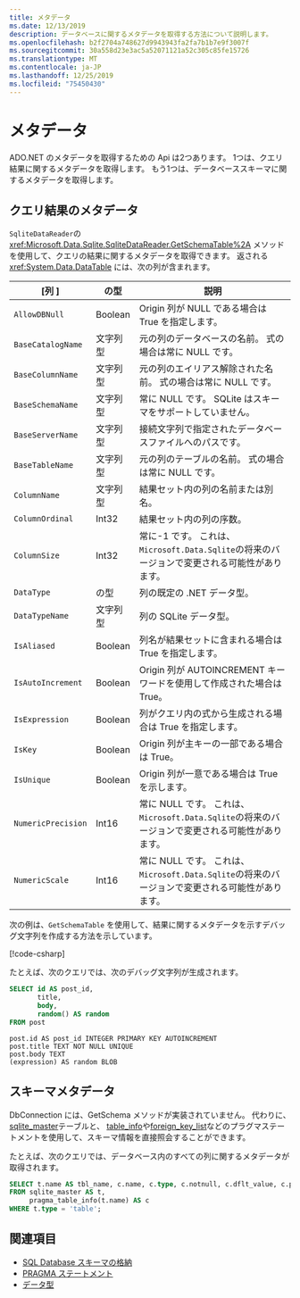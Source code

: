 ```yaml
---
title: メタデータ
ms.date: 12/13/2019
description: データベースに関するメタデータを取得する方法について説明します。
ms.openlocfilehash: b2f2704a748627d9943943fa2fa7b1b7e9f3007f
ms.sourcegitcommit: 30a558d23e3ac5a52071121a52c305c85fe15726
ms.translationtype: MT
ms.contentlocale: ja-JP
ms.lasthandoff: 12/25/2019
ms.locfileid: "75450430"
---
```

# <a name="metadata"></a>メタデータ

ADO.NET のメタデータを取得するための Api は2つあります。 1つは、クエリ結果に関するメタデータを取得します。 もう1つは、データベーススキーマに関するメタデータを取得します。

## <a name="query-result-metadata"></a>クエリ結果のメタデータ

`SqliteDataReader`の <xref:Microsoft.Data.Sqlite.SqliteDataReader.GetSchemaTable%2A> メソッドを使用して、クエリの結果に関するメタデータを取得できます。 返される <xref:System.Data.DataTable> には、次の列が含まれます。

| [列 ]             | の型    | 説明                                                               |
| ------------------ | ------- | ------------------------------------------------------------------------- |
| `AllowDBNull`      | Boolean | Origin 列が NULL である場合は True を指定します。                                    |
| `BaseCatalogName`  | 文字列型  | 元の列のデータベースの名前。 式の場合は常に NULL です。    |
| `BaseColumnName`   | 文字列型  | 元の列のエイリアス解除された名前。 式の場合は常に NULL です。    |
| `BaseSchemaName`   | 文字列型  | 常に NULL です。 SQLite はスキーマをサポートしていません。                              |
| `BaseServerName`   | 文字列型  | 接続文字列で指定されたデータベースファイルへのパスです。         |
| `BaseTableName`    | 文字列型  | 元の列のテーブルの名前。 式の場合は常に NULL です。       |
| `ColumnName`       | 文字列型  | 結果セット内の列の名前または別名。                        |
| `ColumnOrdinal`    | Int32   | 結果セット内の列の序数。                              |
| `ColumnSize`       | Int32   | 常に-1 です。 これは、`Microsoft.Data.Sqlite`の将来のバージョンで変更される可能性があります。   |
| `DataType`         | の型    | 列の既定の .NET データ型。                                 |
| `DataTypeName`     | 文字列型  | 列の SQLite データ型。                                       |
| `IsAliased`        | Boolean | 列名が結果セットに含まれる場合は True を指定します。                     |
| `IsAutoIncrement`  | Boolean | Origin 列が AUTOINCREMENT キーワードを使用して作成された場合は True。     |
| `IsExpression`     | Boolean | 列がクエリ内の式から生成される場合は True を指定します。            |
| `IsKey`            | Boolean | Origin 列が主キーの一部である場合は True。                     |
| `IsUnique`         | Boolean | Origin 列が一意である場合は True を示します。                                      |
| `NumericPrecision` | Int16   | 常に NULL です。 これは、`Microsoft.Data.Sqlite`の将来のバージョンで変更される可能性があります。 |
| `NumericScale`     | Int16   | 常に NULL です。 これは、`Microsoft.Data.Sqlite`の将来のバージョンで変更される可能性があります。 |

次の例は、`GetSchemaTable` を使用して、結果に関するメタデータを示すデバッグ文字列を作成する方法を示しています。

[!code-csharp[](../../../../samples/snippets/standard/data/sqlite/ResultMetadataSample/Program.cs?name=snippet_ResultMetadata)]

たとえば、次のクエリでは、次のデバッグ文字列が生成されます。

```sql
SELECT id AS post_id,
       title,
       body,
       random() AS random
FROM post
```

```output
post.id AS post_id INTEGER PRIMARY KEY AUTOINCREMENT
post.title TEXT NOT NULL UNIQUE
post.body TEXT
(expression) AS random BLOB
```

## <a name="schema-metadata"></a>スキーマメタデータ

DbConnection には、GetSchema メソッドが実装されていません。 代わりに、 [sqlite_master](https://www.sqlite.org/fileformat.html#storage_of_the_sql_database_schema)テーブルと、 [table_info](https://www.sqlite.org/pragma.html#pragma_table_info)や[foreign_key_list](https://www.sqlite.org/pragma.html#pragma_foreign_key_list)などのプラグマステートメントを使用して、スキーマ情報を直接照会することができます。

たとえば、次のクエリでは、データベース内のすべての列に関するメタデータが取得されます。

```sql
SELECT t.name AS tbl_name, c.name, c.type, c.notnull, c.dflt_value, c.pk
FROM sqlite_master AS t,
     pragma_table_info(t.name) AS c
WHERE t.type = 'table';
```

## <a name="see-also"></a>関連項目

* [SQL Database スキーマの格納](https://www.sqlite.org/fileformat.html#storage_of_the_sql_database_schema)
* [PRAGMA ステートメント](https://www.sqlite.org/pragma.html)
* [データ型](types.md)
